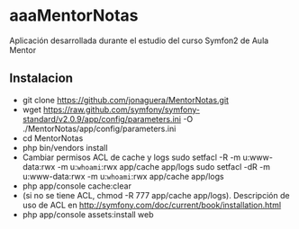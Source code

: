 aaaMentorNotas
===========

Aplicación desarrollada durante el estudio del curso Symfon2 de Aula Mentor

Instalacion
-----------
* git clone https://github.com/jonaguera/MentorNotas.git
* wget https://raw.github.com/symfony/symfony-standard/v2.0.9/app/config/parameters.ini -O ./MentorNotas/app/config/parameters.ini
* cd MentorNotas
* php bin/vendors install
* Cambiar permisos ACL de cache y logs
sudo setfacl -R -m u:www-data:rwx -m u:`whoami`:rwx app/cache app/logs
sudo setfacl -dR -m u:www-data:rwx -m u:`whoami`:rwx app/cache app/logs
* php app/console cache:clear
* (si no se tiene ACL, chmod -R 777 app/cache app/logs). Descripción de uso de ACL en http://symfony.com/doc/current/book/installation.html
* php app/console assets:install web
